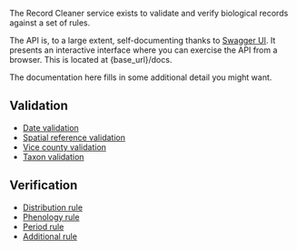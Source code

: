 The Record Cleaner service exists to validate and verify biological records
against a set of rules.

The API is, to a large extent, self-documenting thanks to 
[Swagger UI](https://github.com/swagger-api/swagger-ui). It presents an
interactive interface where you can exercise the API from a browser. This is 
located at {base_url}/docs.

The documentation here fills in some additional detail you might want.

## Validation

* [Date validation](validate/date.md)
* [Spatial reference validation](validate/sref.md)
* [Vice county validation](validate/vc.md)
* [Taxon validation](validate/taxon.md)


## Verification

* [Distribution rule](verify/tenkm.md)
* [Phenology rule](verify/phenology.md)
* [Period rule](verify/period.md)
* [Additional rule](verify/additional.md)


